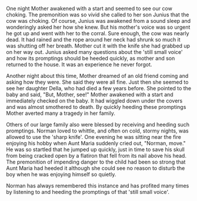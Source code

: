 One night Mother awakened with a start and seemed to see our cow choking. The premonition was so vivid she called to her son Junius that the cow was choking. Of course, Junius was awakened from a sound sleep and wonderingly asked her how she knew. But his mother's voice was so urgent he got up and went with her to the corral. Sure enough, the cow was nearly dead. It had rained and the rope around her neck had shrunk so much it was shutting off her breath. Mother cut it with the knife she had grabbed up on her way out. Junius asked many questions about the 'still small voice' and how its promptings should be heeded quickly, as mother and son returned to the house. It was an experience he never forgot.

Another night about this time, Mother dreamed of an old friend coming and asking how they were. She said they were all fine. Just then she seemed to see her daughter Della, who had died a few years before. She pointed to the baby and said, "But, Mother, see!" Mother awakened with a start and immediately checked on the baby. It had wiggled down under the covers and was almost smothered to death. By quickly heeding these promptings Mother averted many a tragedy in her family.

Others of our large family also were blessed by receiving and heeding such promptings. Norman loved to whittle, and often on cold, stormy nights, was allowed to use the 'sharp knife'. One evening he was sitting near the fire enjoying his hobby when Aunt Maria suddenly cried out, "Norman, move." He was so startled that he jumped up quickly, just in time to save his skull from being cracked open by a flatiron that fell from its nail above his head. The premonition of impending danger to the child had been so strong that Aunt Maria had heeded it although she could see no reason to disturb the boy when he was enjoying himself so quietly.

Norman has always remembered this instance and has profited many times by listening to and heeding the promptings of that 'still small voice'.